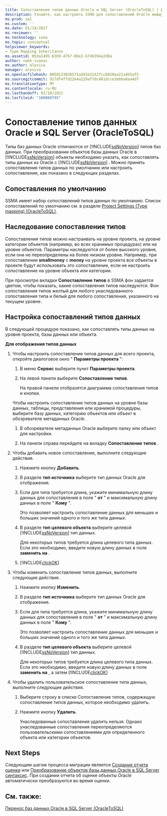 ```yaml
---
title: Сопоставление типов данных Oracle и SQL Server (OracleToSQL) | Документация Майкрософт
description: Узнайте, как настроить SSMA для сопоставлений Oracle между типами данных Oracle и SQL Server или принять значение по умолчанию.
ms.prod: sql
ms.custom: ''
ms.date: 01/19/2017
ms.reviewer: ''
ms.technology: ssma
ms.topic: conceptual
helpviewer_keywords:
- Type Mapping Inheritance
ms.assetid: 05da1495-63b9-47b7-86e2-6746394a2d8a
author: nahk-ivanov
ms.author: alexiva
manager: alexiva
ms.openlocfilehash: 8058123020571ad43e3142fccb920aa22a4b5af5
ms.sourcegitcommit: 917df4ffd22e4a229af7dc481dcce3ebba0aa4d7
ms.translationtype: MT
ms.contentlocale: ru-RU
ms.lasthandoff: 02/10/2021
ms.locfileid: "100080795"
---
```

# <a name="mapping-oracle-and-sql-server-data-types-oracletosql"></a>Сопоставление типов данных Oracle и SQL Server (OracleToSQL)
Типы баз данных Oracle отличаются от [!INCLUDE[ssNoVersion](../../includes/ssnoversion-md.md)] типов баз данных. При преобразовании объектов базы данных Oracle в [!INCLUDE[ssNoVersion](../../includes/ssnoversion-md.md)] объекты необходимо указать, как сопоставлять типы данных из Oracle с [!INCLUDE[ssNoVersion](../../includes/ssnoversion-md.md)] . Можно принять сопоставления типов данных по умолчанию или настроить сопоставления, как показано в следующих разделах.  
  
## <a name="default-mappings"></a>Сопоставления по умолчанию  
SSMA имеет набор сопоставлений типов данных по умолчанию. Список сопоставлений по умолчанию см. в разделе [Project Settings &#40;Type mapping&#41; &#40;OracleToSQL&#41;](../../ssma/oracle/project-settings-type-mapping-oracletosql.md).  
  
## <a name="type-mapping-inheritance"></a>Наследование сопоставления типов  
Сопоставления типов можно настраивать на уровне проекта, на уровне категории объектов (например, во всех хранимых процедурах) или на уровне объектов. Параметры наследуются от более высокого уровня, если они не переопределены на более низком уровне. Например, при сопоставлении **smallmoney** с **money** на уровне проекта все объекты в проекте будут использовать это сопоставление, если не настроить сопоставление на уровне объекта или категории.  
  
При просмотре вкладки **Сопоставление типов** в SSMA фон задается цветом, чтобы показать, какие сопоставления типов наследуются. Фон сопоставления типов желтый для любого унаследованного сопоставления типа и белый для любого сопоставления, указанного на текущем уровне.  
  
## <a name="customizing-data-type-mappings"></a>Настройка сопоставлений типов данных  
В следующей процедуре показано, как сопоставлять типы данных на уровне проекта, базы данных или объекта.  
  
**Для отображения типов данных**  
  
1.  Чтобы настроить сопоставление типов данных для всего проекта, откройте диалоговое окно " **Параметры проекта** ":  
  
    1.  В меню **Сервис** выберите пункт **Параметры проекта**.  
  
    2.  На левой панели выберите **Сопоставление типов**.  
  
        На правой панели отобразятся диаграмма сопоставления типов и кнопки.  
  
    Чтобы настроить сопоставление типов данных на уровне базы данных, таблицы, представления или хранимой процедуры, выберите базу данных, категорию объектов или объект в обозревателе метаданных Oracle.  
  
    1.  В обозревателе метаданных Oracle выберите папку или объект для настройки.  
  
    2.  На панели справа перейдите на вкладку **Сопоставление типов** .  
  
2.  Чтобы добавить новое сопоставление, выполните следующие действия.  
  
    1.  Нажмите кнопку **Добавить**.  
  
    2.  В разделе **тип источника** выберите тип данных Oracle для отображения.  
  
    3.  Если для типа требуется длина, укажите минимальную длину данных для сопоставления в поле " **от** " и максимальную длину данных в поле " **Кому** ".  
  
        Это позволяет настроить сопоставление данных для меньших и больших значений одного и того же типа данных.  
  
    4.  В разделе **тип целевого объекта** выберите целевой [!INCLUDE[ssNoVersion](../../includes/ssnoversion-md.md)] тип данных.  
  
        Для некоторых типов требуется длина целевого типа данных. Если это необходимо, введите новую длину данных в поле **заменить на** .  
  
    5.  [!INCLUDE[clickOK](../../includes/clickok-md.md)]  
  
3.  Чтобы изменить сопоставление типов данных, выполните следующие действия.  
  
    1.  Нажмите кнопку **Изменить**.  
  
    2.  В разделе **тип источника** выберите тип данных Oracle для отображения.  
  
    3.  Если для типа требуется длина, укажите минимальную длину данных для сопоставления в поле " **от** " и максимальную длину данных в поле " **Кому** ".  
  
        Это позволяет настроить сопоставление данных для меньших и больших значений одного и того же типа данных.  
  
    4.  В разделе **тип целевого объекта** выберите целевой [!INCLUDE[ssNoVersion](../../includes/ssnoversion-md.md)] тип данных.  
  
        Для некоторых типов требуется длина целевого типа данных. Если это необходимо, введите новую длину данных в поле **заменить на** , а затем [!INCLUDE[clickOK](../../includes/clickok-md.md)]  
  
4.  Чтобы удалить пользовательское сопоставление типа данных, выполните следующие действия.  
  
    1.  Выберите строку в списке Сопоставление типов, содержащую сопоставление типов данных, которое необходимо удалить.  
  
    2.  Нажмите кнопку **Удалить**.  
  
        Унаследованные сопоставления удалить нельзя. Однако унаследованные сопоставления переопределяются пользовательскими сопоставлениями для определенного объекта или категории объектов.  
  
## <a name="next-steps"></a>Next Steps  
Следующим шагом процесса миграции является [Создание отчета оценки](assessing-oracle-schemas-for-conversion-oracletosql.md) или [Преобразование объектов базы данных Oracle в SQL Server синтаксис](converting-oracle-schemas-oracletosql.md). При создании отчета об оценке объекты Oracle автоматически преобразуются во время оценки.  
  
## <a name="see-also"></a>См. также:  
[Перенос баз данных Oracle в SQL Server &#40;OracleToSQL&#41;](../../ssma/oracle/migrating-oracle-databases-to-sql-server-oracletosql.md)  
  
